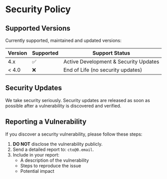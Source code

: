# Security Policy

## Supported Versions

Currently supported, maintained and updated versions:

| Version | Supported          | Support Status                        |
| ------- | ------------------ | ------------------------------------- |
| 4.x     | :white_check_mark: | Active Development & Security Updates |
| < 4.0   | :x:                | End of Life (no security updates)     |

## Security Updates

We take security seriously. Security updates are released as soon as possible after a vulnerability is discovered and verified.

## Reporting a Vulnerability

If you discover a security vulnerability, please follow these steps:

1. **DO NOT** disclose the vulnerability publicly.
2. Send a detailed report to: `cto@0.email`.
3. Include in your report:
   - A description of the vulnerability
   - Steps to reproduce the issue
   - Potential impact
